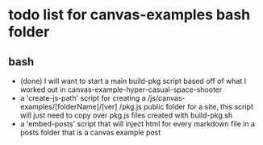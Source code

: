 # todo list for canvas-examples bash folder

## bash
* (done) I will want to start a main build-pkg script based off of what I worked out in canvas-example-hyper-casual-space-shooter
* a 'create-js-path' script for creating a /js/canvas-examples/\[folderName\]/\[ver\] /pkg.js public folder for a site, this script will just need to copy over pkg.js files created with build-pkg.sh
* a 'embed-posts' script that will inject html for every markdown file in a posts folder that is a canvas example post
